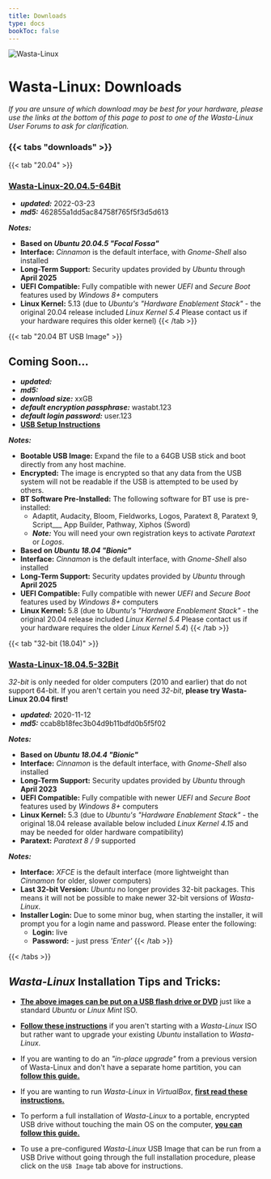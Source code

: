 ```yaml
---
title: Downloads
type: docs
bookToc: false
---
```


![Wasta-Linux](/media/wasta-linux-round-128.png)

# Wasta-Linux: Downloads

*If you are unsure of which download may be best for your hardware, please use the links at the bottom of this page to post to one of the Wasta-Linux User Forums to ask for clarification.*

### {{< tabs "downloads" >}}

{{< tab "20.04" >}}

### [**Wasta-Linux-20.04.5-64Bit**](http://www.wastalinux.org/downloads/isos/wl-20-04-5/WL-20.04.5-64bit.iso)
* ***updated:*** 2022-03-23
* ***md5:*** 462855a1dd5ac84758f765f5f3d5d613

***Notes:***

* **Based on _Ubuntu 20.04.5 "Focal Fossa"_**
* **Interface:** *Cinnamon* is the default interface, with *Gnome-Shell* also installed
* **Long-Term Support:** Security updates provided by *Ubuntu* through **April 2025**
* **UEFI Compatible:** Fully compatible with newer *UEFI* and *Secure Boot* features used by *Windows 8+* computers
* **Linux Kernel:** 5.13 (due to *Ubuntu's "Hardware Enablement Stack"* - the original 20.04 release included *Linux Kernel 5.4* Please contact us if your hardware requires this older kernel)
{{< /tab >}}

{{< tab "20.04 BT USB Image" >}}

## Coming Soon...
* ***updated:***
* ***md5:***
* ***download size:*** xxGB
* ***default encryption passphrase:*** wastabt.123
* ***default login password:*** user.123
* [**USB Setup Instructions**](/tutorials/expand-usb-image)

***Notes:***

* **Bootable USB Image:** Expand the file to a 64GB USB stick and boot directly from any host machine.
* **Encrypted:** The image is encrypted so that any data from the USB system will not be readable if the USB is attempted to be used by others.
* **BT Software Pre-Installed:** The following software for BT use is pre-installed:
    * Adaptit, Audacity, Bloom, Fieldworks, Logos, Paratext 8, Paratext 9, Script___ App Builder, Pathway, Xiphos (Sword)
    * ***Note:*** You will need your own registration keys to activate *Paratext* or *Logos*.
* **Based on _Ubuntu 18.04 "Bionic"_**
* **Interface:** *Cinnamon* is the default interface, with *Gnome-Shell* also installed
* **Long-Term Support:** Security updates provided by *Ubuntu* through **April 2025**
* **UEFI Compatible:** Fully compatible with newer *UEFI* and *Secure Boot* features used by *Windows 8+* computers
* **Linux Kernel:** 5.8 (due to *Ubuntu's "Hardware Enablement Stack"* - the original 20.04 release included *Linux Kernel 5.4* Please contact us if your hardware requires the older *Linux Kernel 5.4*)
{{< /tab >}}

{{< tab "32-bit (18.04)" >}}

### [**Wasta-Linux-18.04.5-32Bit**](http://www.wastalinux.org/downloads/isos/wl-18-04-5-32bit/WL-18.04.5-32bit.iso)
*32-bit* is only needed for older computers (2010 and earlier) that do not support 64-bit. If you aren't certain you need *32-bit*, **please try Wasta-Linux 20.04 first!**

* ***updated:*** 2020-11-12
* ***md5:*** ccab8b18fec3b04d9b11bdfd0b5f5f02

***Notes:***

* **Based on _Ubuntu 18.04.4 "Bionic"_**
* **Interface:** *Cinnamon* is the default interface, with *Gnome-Shell* also installed
* **Long-Term Support:** Security updates provided by *Ubuntu* through **April 2023**
* **UEFI Compatible:** Fully compatible with newer *UEFI* and *Secure Boot* features used by *Windows 8+* computers
* **Linux Kernel:** 5.3 (due to *Ubuntu's "Hardware Enablement Stack"* - the original 18.04 release available below included *Linux Kernel 4.15* and may be needed for older hardware compatibility)
* **Paratext:** *Paratext 8 / 9* supported

***Notes:***

* **Interface:** *XFCE* is the default interface (more lightweight than *Cinnamon* for older, slower computers)
* **Last 32-bit Version:** *Ubuntu* no longer provides 32-bit packages. This means it will not be possible to make newer 32-bit versions of *Wasta-Linux*.
* **Installer Login:** Due to some minor bug, when starting the installer, it will prompt you for a login name and password. Please enter the following:
  * **Login:** live
  * **Password:** <blank> - just press *'Enter'*
{{< /tab >}}

{{< /tabs >}}

## *Wasta-Linux* Installation Tips and Tricks:

* [**The above images can be put on a USB flash drive or DVD**](/tutorials/create-bootable-usb) just like a standard *Ubuntu* or *Linux Mint* ISO.

* [**Follow these instructions**](/home/ubuntu-migration) if you aren't starting with a *Wasta-Linux* ISO but rather want to upgrade your existing *Ubuntu* installation to *Wasta-Linux*.

* If you are wanting to do an *"in-place upgrade"* from a previous version of Wasta-Linux and don't have a separate home partition, you can [**follow this guide.**](/tutorials/inplace-upgrade)

* If you are wanting to run *Wasta-Linux* in *VirtualBox*, [**first read these instructions.**](/tutorials/virtualbox-install)

* To perform a full installation of *Wasta-Linux* to a portable, encrypted USB drive without touching the main OS on the computer, [**you can follow this guide.**](/tutorials/usb-install)

* To use a pre-configured *Wasta-Linux* USB Image that can be run from a USB Drive without going through the full installation procedure, please click on the `USB Image` tab above for instructions.
